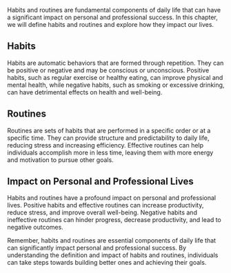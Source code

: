
Habits and routines are fundamental components of daily life that can have a significant impact on personal and professional success. In this chapter, we will define habits and routines and explore how they impact our lives.

Habits
------

Habits are automatic behaviors that are formed through repetition. They can be positive or negative and may be conscious or unconscious. Positive habits, such as regular exercise or healthy eating, can improve physical and mental health, while negative habits, such as smoking or excessive drinking, can have detrimental effects on health and well-being.

Routines
--------

Routines are sets of habits that are performed in a specific order or at a specific time. They can provide structure and predictability to daily life, reducing stress and increasing efficiency. Effective routines can help individuals accomplish more in less time, leaving them with more energy and motivation to pursue other goals.

Impact on Personal and Professional Lives
-----------------------------------------

Habits and routines have a profound impact on personal and professional lives. Positive habits and effective routines can increase productivity, reduce stress, and improve overall well-being. Negative habits and ineffective routines can hinder progress, decrease productivity, and lead to negative outcomes.

Remember, habits and routines are essential components of daily life that can significantly impact personal and professional success. By understanding the definition and impact of habits and routines, individuals can take steps towards building better ones and achieving their goals.
